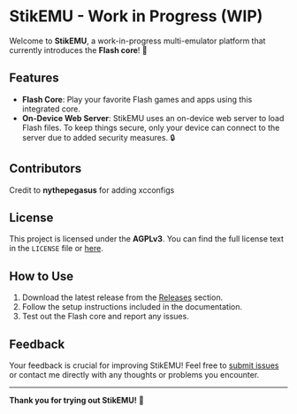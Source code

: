 # StikEMU - Work in Progress (WIP)

Welcome to **StikEMU**, a work-in-progress multi-emulator platform that currently introduces the **Flash core**! 🎉 

## Features
- **Flash Core**: Play your favorite Flash games and apps using this integrated core.
- **On-Device Web Server**: StikEMU uses an on-device web server to load Flash files. To keep things secure, only your device can connect to the server due to added security measures. 🔒

## Contributors
Credit to **nythepegasus** for adding xcconfigs

## License
This project is licensed under the **AGPLv3**. You can find the full license text in the `LICENSE` file or [here](https://www.gnu.org/licenses/agpl-3.0.html).

## How to Use
1. Download the latest release from the [Releases](#) section.
2. Follow the setup instructions included in the documentation.
3. Test out the Flash core and report any issues.

## Feedback
Your feedback is crucial for improving StikEMU! Feel free to [submit issues](#) or contact me directly with any thoughts or problems you encounter.

---

**Thank you for trying out StikEMU!** 🙌
